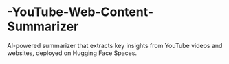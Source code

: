 # -YouTube-Web-Content-Summarizer
AI-powered summarizer that extracts key insights from YouTube videos and websites, deployed on Hugging Face Spaces.
